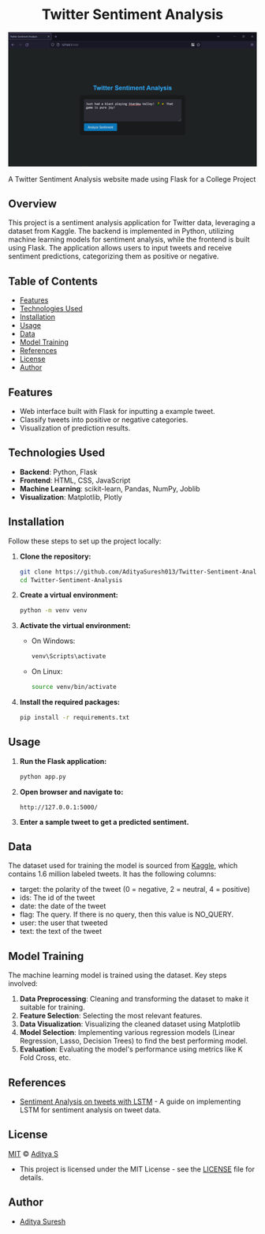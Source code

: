 
<h1><center>Twitter Sentiment Analysis</h1>

![frame_firefox_mac_dark (1)](https://raw.githubusercontent.com/AdityaSuresh013/Twitter-Sentiment-Analysis/main/Images/twittersentiment.PNG)

A Twitter Sentiment Analysis website made using Flask for a College Project

## Overview

This project is a sentiment analysis application for Twitter data, leveraging a dataset from Kaggle. The backend is implemented in Python, utilizing machine learning models for sentiment analysis, while the frontend is built using Flask. The application allows users to input tweets and receive sentiment predictions, categorizing them as positive or negative.

## Table of Contents

- [Features](#features)
- [Technologies Used](#technologies-used)
- [Installation](#installation)
- [Usage](#usage)
- [Data](#data)
- [Model Training](#model-training)
- [References](#references)
- [License](#license)
- [Author](#author)

## Features

- Web interface built with Flask for inputting a example tweet.
- Classify tweets into positive or negative categories.
- Visualization of prediction results.

## Technologies Used

- **Backend**: Python, Flask
- **Frontend**: HTML, CSS, JavaScript
- **Machine Learning**: scikit-learn, Pandas, NumPy, Joblib
- **Visualization**: Matplotlib, Plotly

## Installation

Follow these steps to set up the project locally:

1. **Clone the repository:**

   ```bash
   git clone https://github.com/AdityaSuresh013/Twitter-Sentiment-Analysis.git
   cd Twitter-Sentiment-Analysis
   ```

2. **Create a virtual environment:**

   ```bash
   python -m venv venv
   ```

3. **Activate the virtual environment:**

   - On Windows:

     ```bash
     venv\Scripts\activate
     ```

   - On Linux:

     ```bash
     source venv/bin/activate
     ```

4. **Install the required packages:**

   ```bash
   pip install -r requirements.txt
   ```

## Usage

1. **Run the Flask application:**

   ```bash
   python app.py
   ```

2. **Open browser and navigate to:**

   ```
   http://127.0.0.1:5000/
   ```

3. **Enter a sample tweet to get a predicted sentiment.**

## Data

The dataset used for training the model is sourced from [Kaggle]([https://www.kaggle.com/amitabhajoy/bengaluru-house-price-data](https://www.kaggle.com/datasets/kazanova/sentiment140)), which contains 1.6 million labeled tweets. It has the following columns:

- target: the polarity of the tweet (0 = negative, 2 = neutral, 4 = positive)
- ids: The id of the tweet
- date: the date of the tweet
- flag: The query. If there is no query, then this value is NO_QUERY.
- user: the user that tweeted
- text: the text of the tweet

## Model Training

The machine learning model is trained using the dataset. Key steps involved:

1. **Data Preprocessing**: Cleaning and transforming the dataset to make it suitable for training.
2. **Feature Selection**: Selecting the most relevant features.
3. **Data Visualization**: Visualizing the cleaned dataset using Matplotlib
4. **Model Selection**: Implementing various regression models (Linear Regression, Lasso, Decision Trees) to find the best performing model.
5. **Evaluation**: Evaluating the model's performance using metrics like K Fold Cross, etc.

##  References

- [Sentiment Analysis on tweets with LSTM](https://www.analyticsvidhya.com/blog/2021/12/sentiment-analysis-on-tweets-with-lstm-for-beginners/) - A guide on implementing LSTM for sentiment analysis on tweet data.

##  License

[MIT](https://choosealicense.com/licenses/mit/) © [Aditya S](https://github.com/AdityaSuresh013)
- This project is licensed under the MIT License - see the [LICENSE](LICENSE) file for details.

## Author

- [Aditya Suresh](https://github.com/AdityaSuresh013)
